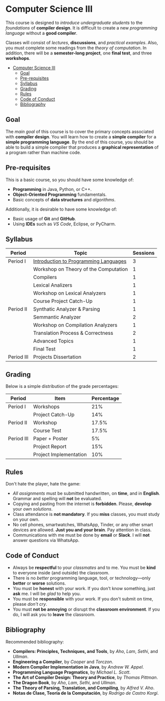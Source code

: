 # Computer Science III

This course is designed to _introduce undergraduate students_ to the _foundations_ of **compiler design**. It is difficult to create a new _programming language_ without a __good compiler__.

Classes will consist of _lectures_, **discussions**, and _practical examples_. Also, you must complete some readings from the _theory of computation_. In addition, there will be a __semester-long project__, one __final test__, and three __workshops__.

- [Computer Science III](#computer-science-iii)
  - [Goal](#goal)
  - [Pre-requisites](#pre-requisites)
  - [Syllabus](#syllabus)
  - [Grading](#grading)
  - [Rules](#rules)
  - [Code of Conduct](#code-of-conduct)
  - [Bibliography](#bibliography)

## Goal

The _main goal_ of this course is to cover the primary concepts associated with **compiler design**. You will learn how to create a __simple compiler__ for a __simple programming language__. By the end of this course, you should be able to build a simple compiler that produces a __graphical representation__ of a program rather than machine code.

## Pre-requisites

This is a basic course, so you should have some knowledge of:

- **Programming** in Java, Python, or C++.
- **Object-Oriented Programming** fundamentals.
- Basic concepts of **data structures** and _algorithms_.

Additionally, it is desirable to have some knowledge of:
- Basic usage of **Git** and **GitHub**.
- Using **IDEs** such as _VS Code_, Eclipse, or PyCharm.

## Syllabus


| __Period__ | __Topic__                             | __Sessions__ |
| ---------- | ------------------------------------- | ------------ |
| Period I   | [Introduction to Programming Languages](./slides/ProgrammingLanguagesFoundations.pdf) |  3           |
|            | Workshop on Theory of the Computation |  1           |
|            | Compilers                             |  1           |
|            | Lexical Analizers                     |  1           |
|            | Workshop on Lexical Analyzers         |  1           |
|            | Course Project Catch-Up               |  1           |
| Period II  | Synthatic Analyzer & Parsing          |  1           |
|            | Semmantic Analyzer                    |  2           |
|            | Workshop on Compilation Analyzers     |  1           |
|            | Translation Process & Correctness     |  2           |
|            | Advanced Topics                       |  1           |
|            | Final Test                            |  1           |
| Period III | Projects Dissertation                 |  2           |

## Grading

Below is a simple distribution of the grade percentages:

| **Period** | **Item**               | **Percentage** |
| ---------- | ---------------------- | -------------- |
| Period I   | Workshops              | 21%            |
|            | Project Catch-Up       | 14%            |
| Period II  | Workshop               | 17.5%          |
|            | Course Test            | 17.5%          |
| Period III | Paper + Poster         | 5%             |
|            | Project Report         | 15%            |
|            | Project Implementation | 10%            |

## Rules

Don't hate the player, hate the game:

- _All assignments_ must be submitted handwritten, on __time__, and in __English__. Grammar and spelling will __not__ be evaluated.
- Copying and pasting from the internet is __forbidden__. Please, __develop__ your _own solutions_.
- Class attendance is __not mandatory__. If you __miss__ classes, you must study on your own.
- No cell phones, smartwatches, WhatsApp, Tinder, or any other smart devices are allowed. __Just you and your brain__. Pay attention in class.
- Communications with me must be done by __email__ or __Slack__. I will __not__ answer questions via WhatsApp.

## Code of Conduct

- Always be __respectful__ to your _classmates_ and to me. You must be __kind__ to everyone inside (and outside) the classroom.
- There is no _better_ programming language, tool, or technology—only __better__ or __worse__ solutions.
- You must be __honest__ with your work. If you don't know something, just __ask__ me. I will be _glad_ to help you.
- You must be __responsible__ with your work. If you don't submit on time, please _don't cry_.
- You must __not be annoying__ or disrupt the __classroom environment__. If you do, I will ask you to __leave__ the classroom.

## Bibliography

Recommended bibliography:

- __Compilers: Principles, Techniques, and Tools__, by _Aho_, _Lam_, _Sethi_, and _Ullman_.
- __Engineering a Compiler__, by _Cooper_ and _Torczon_.
- __Modern Compiler Implementation in Java__, by _Andrew W. Appel_.
- __Programming Language Pragmatics__, by _Michael L. Scott_.
- __The Art of Compiler Design: Theory and Practice__, by _Thomas Pittman_.
- __The Dragon Book__, by _Aho_, _Lam_, _Sethi_, and _Ullman_.
- __The Theory of Parsing, Translation, and Compiling__, by _Alfred V. Aho_.
- __Notas de Clase, Teoría de la Computación__, by _Rodrigo de Castro Korgi_.